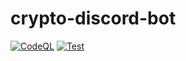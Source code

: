 # crypto-discord-bot
[![CodeQL](https://github.com/asiantbd/crypto-discord-bot/actions/workflows/codeql-analysis.yml/badge.svg?branch=main)](https://github.com/asiantbd/crypto-discord-bot/actions/workflows/codeql-analysis.yml) [![Test](https://github.com/asiantbd/crypto-discord-bot/actions/workflows/testing.yml/badge.svg)](https://github.com/asiantbd/crypto-discord-bot/actions/workflows/testing.yml)